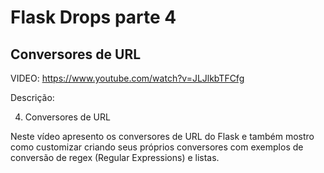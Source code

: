 # Flask Drops parte 4
## Conversores de URL

VIDEO: https://www.youtube.com/watch?v=JLJlkbTFCfg

Descrição:

4. Conversores de URL

Neste vídeo apresento os conversores de URL do Flask e também mostro como customizar criando seus próprios conversores com exemplos de conversão de regex (Regular Expressions) e listas.

